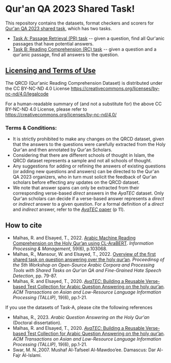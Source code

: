 # Qur'an QA 2023 Shared Task!

This repository contains the datasets, format checkers and scorers for [Qur&#39;an QA 2023 shared task](https://sites.google.com/view/quran-qa-2023), which has two tasks.

- [Task A: Passage Retrieval (PR) task](https://gitlab.com/bigirqu/quran-qa-2023/-/tree/main/Task-A) -- given a question, find all Qur'anic passages that have potential answers.
- [Task B: Reading Comprehension (RC) task](https://gitlab.com/bigirqu/quran-qa-2023/-/tree/main/Task-B) -- given a question and a qur'anic passage, find all answers to the question.

## [Licensing and Terms of Use](https://gitlab.com/bigirqu/quran-qa-2023/-/blob/main/LICENSE)

The QRCD (Qur'anic Reading Comprehension Dataset) is distributed under the CC BY-NC-ND 4.0 License https://creativecommons.org/licenses/by-nc-nd/4.0/legalcode

For a human-readable summary of (and not a substitute for) the above CC BY-NC-ND 4.0 License, please refer to https://creativecommons.org/licenses/by-nc-nd/4.0/

### Terms & Conditions:

- It is strictly prohibited to make any changes on the QRCD dataset, given that the answers to the questions were carefully extracted from the Holy Qur'an and then annotated by Qur'an Scholars.
- Considering that there are different schools of thought in Islam, the QRCD dataset represents a sample and not all schools of thought.
- Any suggestions for adding or refining the answers of existing questions (or adding new questions and answers) can be directed to the Qur'an QA 2023 organizers, who in turn must solicit the feedback of Qur'an scholars before effecting any updates on the QRCD dataset.
- We note that answer spans can only be extracted from their corresponding verse-based *direct* answers in the *AyaTEC* dataset. Only Qur'an scholars can decide if a verse-based answer represents a *direct* or *indirect* answer to a given question. For a formal definition of a *direct* and *indirect* answer, refer to the [*AyaTEC* paper](https://dl.acm.org/doi/abs/10.1145/3400396) (p 11).

## How to cite

* Malhas, R. and Elsayed, T., 2022. [Arabic Machine Reading Comprehension on the Holy Qur’an using CL-AraBERT](https://www.sciencedirect.com/science/article/pii/S0306457322001704). *Information Processing & Management*, 59(6), p.103068.
* Malhas, R., Mansour, W. and Elsayed, T., 2022. [Overview of the first shared task on question answering over the holy
  qur’an](https://aclanthology.org/2022.osact-1.9/). *Proceedinsg of the 5th Workshop on Open-Source Arabic Corpora and Processing Tools with Shared Tasks on Qur'an QA and Fine-Grained Hate Speech Detection*, pp. 79-87.
* Malhas, R. and Elsayed, T., 2020. [*AyaTEC*: Building a Reusable Verse-based Test Collection for Arabic Question Answering on the holy qur’an](https://www.sciencedirect.com/science/article/pii/S0306457322001704). *ACM Transactions on Asian and Low-Resource Language Information Processing (TALLIP)*, 19(6), pp.1-21.

If you use the datasets of Task-A, please cite the following references

* Malhas, R., 2023. *Arabic Question Answering on the Holy Qur'an* (Doctoral dissertation).
* Malhas, R. and Elsayed, T., 2020. [*AyaTEC*: Building a Reusable Verse-based Test Collection for Arabic Question Answering on the holy qur’an](https://www.sciencedirect.com/science/article/pii/S0306457322001704). *ACM Transactions on Asian and Low-Resource Language Information Processing (TALLIP)*, 19(6), pp.1-21.
* Swar, M. N.,2007.  Mushaf Al-Tafseel Al-Mawdoo’ee. Damascus: Dar Al-Fajr Al-Islami.


<!---This repository contains the following:
* The [*QRCD* (Qur'anic Reading Comprehension Dataset)](https://gitlab.com/bigirqu/quranqa/-/tree/main/datasets)
* A [*reader* script](https://gitlab.com/bigirqu/quranqa/-/tree/main/code) for the dataset.
* A [*submission checker* script]( https://gitlab.com/bigirqu/quranqa/-/tree/main/code) for checking the correctness of run files to be submitted. 
* An [*evaluation* (or *scorer*) script]( https://gitlab.com/bigirqu/quranqa/-/tree/main/code).

QRCD is composed of 1,093 tuples of question-passage pairs that are coupled with their extracted answers to constitute 1,337 question-passage-answer triplets. The distribution of the dataset into training, development and test sets is shown below.


| **Dataset** | **%** | **# Question-Passage  Pairs** | **# Question-Passage-Answer  Triplets** |
|-------------|:-----:|:-----------------------------:|:---------------------------------------:|
| Training    |  65%  |              710              |                   861                   |
| Development |  10%  |              109              |                   128                   |
| Test*       |  25%  |              ~~274~~ 238              |                   ~~348~~ 300                   |
| All         |  100% |              1,093            |                  1,337                  |

**For fairness we had to remove some questions and their answers from the test dataset used in the evaluation of the shared task. As such, 238 (instead of 274) question-passage pairs with their corresponding 300 (instead of 348) question-passage-answer triplets were used to evaluate the particpating teams. Nevertheless, we publish both test dataset versions in the [datasets folder](https://gitlab.com/bigirqu/quranqa/-/tree/main/datasets).*   

To simplify the structure of the dataset, each tuple contains one passage, one question and a list that may contain one or more answers to that question, as shown in [this figure](https://gitlab.com/bigirqu/quranqa/-/blob/main/datasets/README.md). 

Each Qur’anic passage in *QRCD* may have more than one occurrence; and each *passage occurrence* is paired with a different question. Likewise, each question in *QRCD* may have more than one occurrence; and each *question occurrence* is paired with a different Qur’anic passage.

The source of the Qur'anic text in QRCD is the [Tanzil project download page](https://tanzil.net/download/), which provides verified versions of the Holy Qur'an in several scripting styles. We have chosen the *simple-clean* text style of Tanzil version 1.0.2. 

## How to cite
If you use the *QRCD* dataset in your research, please cite the following references:
* Rana Malhas and Tamer Elsayed. Arabic Machine Reading Comprehension on the Holy Qur’an using CL-AraBERT. Information Processing & Management, 59(6), p.103068, 2022.
* Rana Malhas and Tamer Elsayed. AyaTEC: Building a Reusable Verse-Based Test Collection for Arabic Question Answering on the Holy Qur’an. ACM Transactions on Asian and Low-Resource Language Information Processing (TALLIP), 19(6), pp.1-21, 2020.
-->

